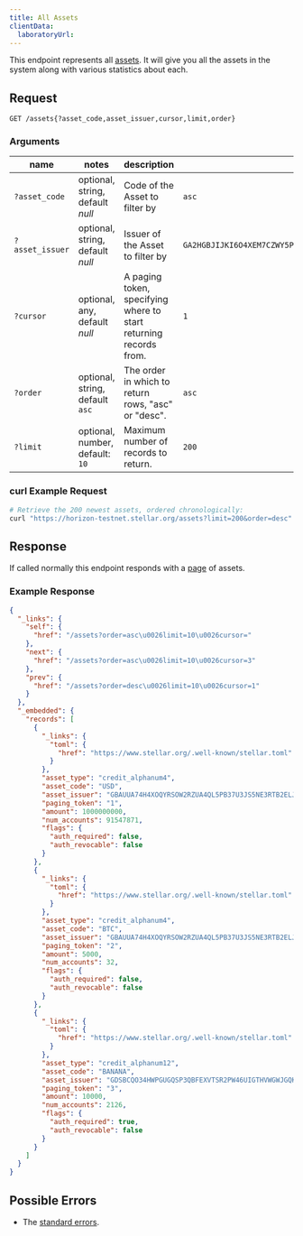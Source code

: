 ```yaml
---
title: All Assets
clientData:
  laboratoryUrl:
---
```


This endpoint represents all [assets](../resources/asset.md).
It will give you all the assets in the system along with various statistics about each.

## Request

```
GET /assets{?asset_code,asset_issuer,cursor,limit,order}
```

### Arguments

| name | notes | description | example |
| ---- | ----- | ----------- | ------- |
| `?asset_code`  | optional, string, default _null_ | Code of the Asset to filter by | `asc` |
| `?asset_issuer`  | optional, string, default _null_ | Issuer of the Asset to filter by | `GA2HGBJIJKI6O4XEM7CZWY5PS6GKSXL6D34ERAJYQSPYA6X6AI7HYW36` |
| `?cursor` | optional, any, default _null_ | A paging token, specifying where to start returning records from. | `1` |
| `?order`  | optional, string, default `asc` | The order in which to return rows, "asc" or "desc". | `asc` |
| `?limit`  | optional, number, default: `10` | Maximum number of records to return. | `200` |

### curl Example Request

```sh
# Retrieve the 200 newest assets, ordered chronologically:
curl "https://horizon-testnet.stellar.org/assets?limit=200&order=desc"
```

## Response

If called normally this endpoint responds with a [page](../resources/page.md) of assets.

### Example Response

```json
{
  "_links": {
    "self": {
      "href": "/assets?order=asc\u0026limit=10\u0026cursor="
    },
    "next": {
      "href": "/assets?order=asc\u0026limit=10\u0026cursor=3"
    },
    "prev": {
      "href": "/assets?order=desc\u0026limit=10\u0026cursor=1"
    }
  },
  "_embedded": {
    "records": [
      {
        "_links": {
          "toml": {
            "href": "https://www.stellar.org/.well-known/stellar.toml"
          }
        },
        "asset_type": "credit_alphanum4",
        "asset_code": "USD",
        "asset_issuer": "GBAUUA74H4XOQYRSOW2RZUA4QL5PB37U3JS5NE3RTB2ELJVMIF5RLMAG",
        "paging_token": "1",
        "amount": 1000000000,
        "num_accounts": 91547871,
        "flags": {
          "auth_required": false,
          "auth_revocable": false
        }
      },
      {
        "_links": {
          "toml": {
            "href": "https://www.stellar.org/.well-known/stellar.toml"
          }
        },
        "asset_type": "credit_alphanum4",
        "asset_code": "BTC",
        "asset_issuer": "GBAUUA74H4XOQYRSOW2RZUA4QL5PB37U3JS5NE3RTB2ELJVMIF5RLMAG",
        "paging_token": "2",
        "amount": 5000,
        "num_accounts": 32,
        "flags": {
          "auth_required": false,
          "auth_revocable": false
        }
      },
      {
        "_links": {
          "toml": {
            "href": "https://www.stellar.org/.well-known/stellar.toml"
          }
        },
        "asset_type": "credit_alphanum12",
        "asset_code": "BANANA",
        "asset_issuer": "GDSBCQO34HWPGUGQSP3QBFEXVTSR2PW46UIGTHVWGWJGQKH3AFNHXHXN",
        "paging_token": "3",
        "amount": 10000,
        "num_accounts": 2126,
        "flags": {
          "auth_required": true,
          "auth_revocable": false
        }
      }
    ]
  }
}
```

## Possible Errors

- The [standard errors](../errors.md#Standard_Errors).

